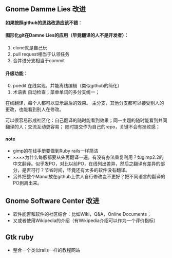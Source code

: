## Gnome Damme Lies 改进
**如果按照github的思路改造应该不错**：

#### 图形化git在Damne Lies的应用（毕竟翻译的人不是开发者）：
1. clone就是自己玩
2. pull request相当于认领任务
3. 合并进分支相当于commit

#### 升级功能：
0. poedit 在线实现，并能离线编辑（类似github的简化）
1. 术语表 自动检查；菜单单词的多分支统一；

在线翻译，每个人都可以显示最后的效果。
主分支，其他分支都可以接受别人的更改，也能看到别人在修改。

可以很容易形成社区化：自己翻译的随时能看到效果；同一主题的随时能看到共同翻译的人；交流互动更容易；
随时提交作为自己的repo，关键不会有挫败感；

#### note
- gimp的在线手册要做到Ruby rails一样简洁
- ××××为什么每版都要从头再翻译一遍，有没有办法重复利用？如gimp2.2的中文翻译。似乎发PO，对比以前PO，在线列出差异，然后之翻译有差异的部分，是否可行？节省时间，毕竟还有太多的软件没有翻译。
- 另外把整个Manul放在github上供人自行修改岂不更好？把不同语言的翻译的PO剥离出来。

## Gnome Software Center 改进
- 软件能否和软件的社区结合：比如Wiki，Q&A，Online Documents；
- 又或者使用Wikipedia的介绍（有Wikipedia介绍可以作为一个评价指标）

## Gtk ruby
- 整合一个类似rails一样的教程网站
